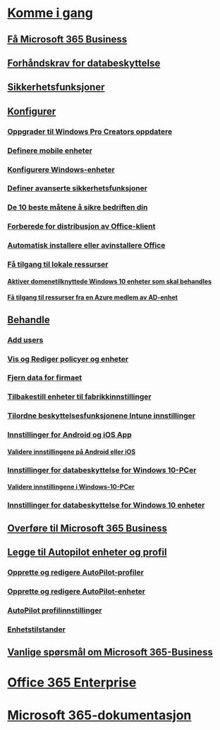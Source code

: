 # [Komme i gang](microsoft-365-business-overview.md)
## [Få Microsoft 365 Business](sign-up.md)
## [Forhåndskrav for databeskyttelse](pre-requisites-for-data-protection.md)
## [Sikkerhetsfunksjoner](security-features.md)
## [Konfigurer](set-up.md)
### [Oppgrader til Windows Pro Creators oppdatere](upgrade-to-windows-pro-creators-update.md)
### [Definere mobile enheter](set-up-mobile-devices.md)
### [Konfigurere Windows-enheter](set-up-windows-devices.md)
### [Definer avanserte sikkerhetsfunksjoner](set-up-advanced-security.md)
### [De 10 beste måtene å sikre bedriften din](/Office365/Admin/security-and-compliance/secure-your-business-data?toc=/microsoft-365/business/toc.json&bc=/microsoft-365/business/breadcrumb/toc.json)
### [Forberede for distribusjon av Office-klient](prepare-for-office-client-deployment.md)
### [Automatisk installere eller avinstallere Office](auto-install-or-uninstall-office.md)
### [Få tilgang til lokale ressurser]()
#### [Aktiver domenetilknyttede Windows 10 enheter som skal behandles](manage-windows-devices.md)
#### [Få tilgang til ressurser fra en Azure medlem av AD-enhet](access-resources.md)
## [Behandle](manage.md)
### [Add users](add-users-m365b.md)
### [Vis og Rediger policyer og enheter](view-policies-and-devices.md)
### [Fjern data for firmaet](remove-company-data.md)
### [Tilbakestill enheter til fabrikkinnstillinger](reset-devices-to-factory-settings.md)
### [Tilordne beskyttelsesfunksjonene Intune innstillinger](map-protection-features-to-intune-settings.md)
### [Innstillinger for Android og iOS App](app-protection-settings-for-android-and-ios.md)
#### [Validere innstillingene på Android eller iOS](validate-settings-on-android-or-ios.md)
### [Innstillinger for databeskyttelse for Windows 10-PCer](protection-settings-for-windows-10-pcs.md)
#### [Validere innstillingene i Windows-10-PCer](validate-settings-on-windows-10-pcs.md)
### [Innstillinger for databeskyttelse for Windows 10 enheter](protection-settings-for-windows-10-devices.md)
## [Overføre til Microsoft 365 Business](migrate-to-microsoft-365-business.md)
## [Legge til Autopilot enheter og profil](add-autopilot-devices-and-profile.md)
### [Opprette og redigere AutoPilot-profiler](create-and-edit-autopilot-profiles.md)
### [Opprette og redigere AutoPilot-enheter](create-and-edit-autopilot-devices.md)
### [AutoPilot profilinnstillinger](autopilot-profile-settings.md)
### [Enhetstilstander](device-states.md)
## [Vanlige spørsmål om Microsoft 365-Business](support/microsoft-365-business-faqs.md)
# [Office 365 Enterprise](https://docs.microsoft.com/office365/enterprise)
# [Microsoft 365-dokumentasjon](https://docs.microsoft.com/microsoft-365)
